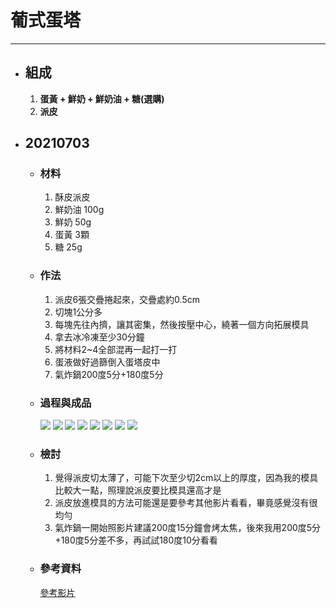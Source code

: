 # 葡式蛋塔
---
+ ## 組成
  1. **蛋黃 + 鮮奶 + 鮮奶油 + 糖(選購)**
  2. **派皮**



+ ## 20210703
  + ### 材料
    1. 酥皮派皮
    2. 鮮奶油 100g
    3. 鮮奶 50g
    4. 蛋黃 3顆
    5. 糖 25g
  
  + ### 作法
    1. 派皮6張交疊捲起來，交疊處約0.5cm
    2. 切塊1公分多
    3. 每塊先往內擠，讓其密集，然後按壓中心，繞著一個方向拓展模具
    4. 拿去冰冷凍至少30分鐘
    5. 將材料2~4全部混再一起打一打
    6. 蛋液做好過篩倒入蛋塔皮中
    7. 氣炸鍋200度5分+180度5分

  
  + ### 過程與成品
    ![](../../Image/20210703_1.jpg)
    ![](../../Image/20210703_2.jpg)
    ![](../../Image/20210703_3.jpg)
    ![](../../Image/20210703_4.jpg)
    ![](../../Image/20210703_5.jpg)
    ![](../../Image/20210703_6.jpg)
    ![](../../Image/20210703_7.jpg)
    ![](../../Image/20210703_8.jpg)
   
  
  + ### 檢討
    1. 覺得派皮切太薄了，可能下次至少切2cm以上的厚度，因為我的模具比較大一點，照理說派皮要比模具還高才是
    2. 派皮放進模具的方法可能還是要參考其他影片看看，畢竟感覺沒有很均勻
    3. 氣炸鍋一開始照影片建議200度15分鐘會烤太焦，後來我用200度5分+180度5分差不多，再試試180度10分看看
  
  + ### 參考資料
    [參考影片](https://youtu.be/yga1PhgZenU)